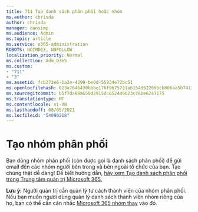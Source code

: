 ```yaml
---
title: 711 Tạo danh sách phân phối hoặc nhóm
ms.author: chrisda
author: chrisda
manager: dansimp
ms.audience: Admin
ms.topic: article
ms.service: o365-administration
ROBOTS: NOINDEX, NOFOLLOW
localization_priority: Normal
ms.collection: Adm_O365
ms.custom:
- "711"
- "3"
ms.assetid: fcb272e6-1a2e-4299-be0d-55934e72bc51
ms.openlocfilehash: 023a7646430bbbe176f9675721a6154d62269bcb866aa5b7413f7e6973947ae1
ms.sourcegitcommit: b5f7da89a650d2915dc652449623c78be6247175
ms.translationtype: MT
ms.contentlocale: vi-VN
ms.lasthandoff: 08/05/2021
ms.locfileid: "54090218"
---
```

# <a name="create-distribution-groups"></a>Tạo nhóm phân phối

Bạn dùng nhóm phân phối (còn được gọi là danh sách phân phối) để gửi email đến các nhóm người bên trong và bên ngoài tổ chức của bạn. Tạo chúng thật dễ dàng! Để biết hướng dẫn, [hãy xem Tạo danh sách phân phối trong Trung tâm quản trị Microsoft 365.](https://docs.microsoft.com/microsoft-365/admin/setup/create-distribution-lists)

**Lưu ý:** Người quản trị cần quản lý tư cách thành viên của nhóm phân phối. Nếu bạn muốn người dùng quản lý danh sách thành viên nhóm riêng của họ, bạn có thể cần cân nhắc [Microsoft 365 nhóm thay](https://support.office.com/article/b565caa1-5c40-40ef-9915-60fdb2d97fa2) vào đó.
